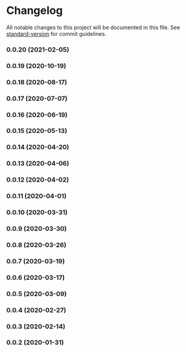 # Changelog

All notable changes to this project will be documented in this file. See [standard-version](https://github.com/conventional-changelog/standard-version) for commit guidelines.

### 0.0.20 (2021-02-05)

### 0.0.19 (2020-10-19)

### 0.0.18 (2020-08-17)

### 0.0.17 (2020-07-07)

### 0.0.16 (2020-06-19)

### 0.0.15 (2020-05-13)

### 0.0.14 (2020-04-20)

### 0.0.13 (2020-04-06)

### 0.0.12 (2020-04-02)

### 0.0.11 (2020-04-01)

### 0.0.10 (2020-03-31)

### 0.0.9 (2020-03-30)

### 0.0.8 (2020-03-26)

### 0.0.7 (2020-03-19)

### 0.0.6 (2020-03-17)

### 0.0.5 (2020-03-09)

### 0.0.4 (2020-02-27)

### 0.0.3 (2020-02-14)

### 0.0.2 (2020-01-31)
